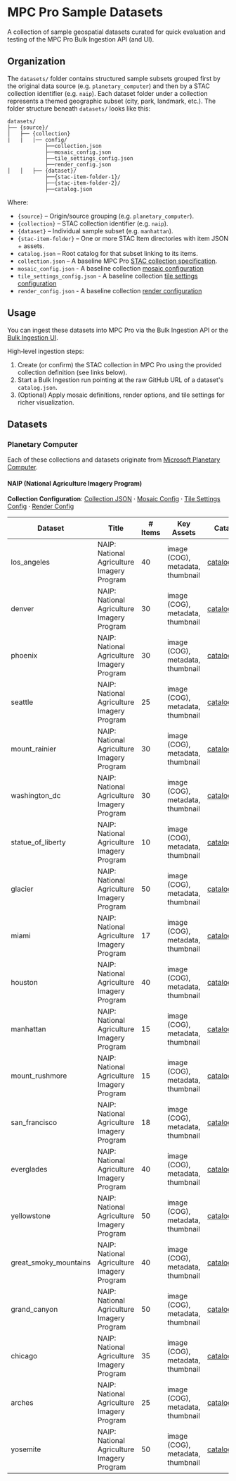 # MPC Pro Sample Datasets
A collection of sample geospatial datasets curated for quick evaluation and testing of the MPC Pro Bulk Ingestion API (and UI). 

## Organization
The `datasets/` folder contains structured sample subsets grouped first by the original data source (e.g. `planetary_computer`) and then by a STAC collection identifier (e.g. `naip`). Each dataset folder under a collection represents a themed geographic subset (city, park, landmark, etc.). The folder structure beneath `datasets/` looks like this:

```
datasets/
├── {source}/
│   ├── {collection}
|   |   |── config/
            ├──collection.json
            ├──mosaic_config.json
            ├──tile_settings_config.json
            ├──render_config.json
│   │   ├── {dataset}/
            ├──{stac-item-folder-1}/
            ├──{stac-item-folder-2}/
            ├──catalog.json
```
Where:
* `{source}` – Origin/source grouping (e.g. `planetary_computer`).
* `{collection}` – STAC collection identifier (e.g. `naip`).
* `{dataset}` – Individual sample subset (e.g. `manhattan`).
* `{stac-item-folder}` – One or more STAC Item directories with item JSON + assets.
* `catalog.json` – Root catalog for that subset linking to its items.
* `collection.json` – A baseline MPC Pro [STAC collection specification](https://learn.microsoft.com/azure/planetary-computer/create-collection-web-interface).
* `mosaic_config.json` - A baseline collection [mosaic configuration](https://learn.microsoft.com/azure/planetary-computer/mosaic-configurations-for-collections)
* `tile_settings_config.json` - A baseline collection [tile settings configuration](https://learn.microsoft.com/azure/planetary-computer/tile-settings)
* `render_config.json` - A baseline collection [render configuration](https://learn.microsoft.com/en-us/azure/planetary-computer/render-configuration)

## Usage
You can ingest these datasets into MPC Pro via the Bulk Ingestion API or the [Bulk Ingestion UI](https://learn.microsoft.com/azure/planetary-computer/ingest-via-web-interface).

High‑level ingestion steps:
1. Create (or confirm) the STAC collection in MPC Pro using the provided collection definition (see links below).
2. Start a Bulk Ingestion run pointing at the raw GitHub URL of a dataset's `catalog.json`.
3. (Optional) Apply mosaic definitions, render options, and tile settings for richer visualization.

## Datasets

### Planetary Computer
Each of these collections and datasets originate from [Microsoft Planetary Computer](https://planetarycomputer.microsoft.com/).

#### NAIP (National Agriculture Imagery Program)

**Collection Configuration**: [Collection JSON](/datasets/planetary_computer/naip/config/naip_collection.json) · [Mosaic Config](/datasets/planetary_computer/naip/config/naip_mosaic_configuration.json) · [Tile Settings Config]() · [Render Config](/datasets/planetary_computer/naip/config/render_config.json)

| Dataset | Title | # Items | Key Assets | Catalog |
|---------|-------|---------|------------|---------|
| los_angeles | NAIP: National Agriculture Imagery Program | 40 | image (COG), metadata, thumbnail | [catalog.json](https://raw.githubusercontent.com/aloverro/mpcpro-sample-datasets/expand-naip-datasets/datasets/planetary_computer/naip/los_angeles/catalog.json) |
| denver | NAIP: National Agriculture Imagery Program | 30 | image (COG), metadata, thumbnail | [catalog.json](https://raw.githubusercontent.com/aloverro/mpcpro-sample-datasets/expand-naip-datasets/datasets/planetary_computer/naip/denver/catalog.json) |
| phoenix | NAIP: National Agriculture Imagery Program | 30 | image (COG), metadata, thumbnail | [catalog.json](https://raw.githubusercontent.com/aloverro/mpcpro-sample-datasets/expand-naip-datasets/datasets/planetary_computer/naip/phoenix/catalog.json) |
| seattle | NAIP: National Agriculture Imagery Program | 25 | image (COG), metadata, thumbnail | [catalog.json](https://raw.githubusercontent.com/aloverro/mpcpro-sample-datasets/expand-naip-datasets/datasets/planetary_computer/naip/seattle/catalog.json) |
| mount_rainier | NAIP: National Agriculture Imagery Program | 30 | image (COG), metadata, thumbnail | [catalog.json](https://raw.githubusercontent.com/aloverro/mpcpro-sample-datasets/expand-naip-datasets/datasets/planetary_computer/naip/mount_rainier/catalog.json) |
| washington_dc | NAIP: National Agriculture Imagery Program | 30 | image (COG), metadata, thumbnail | [catalog.json](https://raw.githubusercontent.com/aloverro/mpcpro-sample-datasets/expand-naip-datasets/datasets/planetary_computer/naip/washington_dc/catalog.json) |
| statue_of_liberty | NAIP: National Agriculture Imagery Program | 10 | image (COG), metadata, thumbnail | [catalog.json](https://raw.githubusercontent.com/aloverro/mpcpro-sample-datasets/expand-naip-datasets/datasets/planetary_computer/naip/statue_of_liberty/catalog.json) |
| glacier | NAIP: National Agriculture Imagery Program | 50 | image (COG), metadata, thumbnail | [catalog.json](https://raw.githubusercontent.com/aloverro/mpcpro-sample-datasets/expand-naip-datasets/datasets/planetary_computer/naip/glacier/catalog.json) |
| miami | NAIP: National Agriculture Imagery Program | 17 | image (COG), metadata, thumbnail | [catalog.json](https://raw.githubusercontent.com/aloverro/mpcpro-sample-datasets/expand-naip-datasets/datasets/planetary_computer/naip/miami/catalog.json) |
| houston | NAIP: National Agriculture Imagery Program | 40 | image (COG), metadata, thumbnail | [catalog.json](https://raw.githubusercontent.com/aloverro/mpcpro-sample-datasets/expand-naip-datasets/datasets/planetary_computer/naip/houston/catalog.json) |
| manhattan | NAIP: National Agriculture Imagery Program | 15 | image (COG), metadata, thumbnail | [catalog.json](https://raw.githubusercontent.com/aloverro/mpcpro-sample-datasets/expand-naip-datasets/datasets/planetary_computer/naip/manhattan/catalog.json) |
| mount_rushmore | NAIP: National Agriculture Imagery Program | 15 | image (COG), metadata, thumbnail | [catalog.json](https://raw.githubusercontent.com/aloverro/mpcpro-sample-datasets/expand-naip-datasets/datasets/planetary_computer/naip/mount_rushmore/catalog.json) |
| san_francisco | NAIP: National Agriculture Imagery Program | 18 | image (COG), metadata, thumbnail | [catalog.json](https://raw.githubusercontent.com/aloverro/mpcpro-sample-datasets/expand-naip-datasets/datasets/planetary_computer/naip/san_francisco/catalog.json) |
| everglades | NAIP: National Agriculture Imagery Program | 40 | image (COG), metadata, thumbnail | [catalog.json](https://raw.githubusercontent.com/aloverro/mpcpro-sample-datasets/expand-naip-datasets/datasets/planetary_computer/naip/everglades/catalog.json) |
| yellowstone | NAIP: National Agriculture Imagery Program | 50 | image (COG), metadata, thumbnail | [catalog.json](https://raw.githubusercontent.com/aloverro/mpcpro-sample-datasets/expand-naip-datasets/datasets/planetary_computer/naip/yellowstone/catalog.json) |
| great_smoky_mountains | NAIP: National Agriculture Imagery Program | 40 | image (COG), metadata, thumbnail | [catalog.json](https://raw.githubusercontent.com/aloverro/mpcpro-sample-datasets/expand-naip-datasets/datasets/planetary_computer/naip/great_smoky_mountains/catalog.json) |
| grand_canyon | NAIP: National Agriculture Imagery Program | 50 | image (COG), metadata, thumbnail | [catalog.json](https://raw.githubusercontent.com/aloverro/mpcpro-sample-datasets/expand-naip-datasets/datasets/planetary_computer/naip/grand_canyon/catalog.json) |
| chicago | NAIP: National Agriculture Imagery Program | 35 | image (COG), metadata, thumbnail | [catalog.json](https://raw.githubusercontent.com/aloverro/mpcpro-sample-datasets/expand-naip-datasets/datasets/planetary_computer/naip/chicago/catalog.json) |
| arches | NAIP: National Agriculture Imagery Program | 25 | image (COG), metadata, thumbnail | [catalog.json](https://raw.githubusercontent.com/aloverro/mpcpro-sample-datasets/expand-naip-datasets/datasets/planetary_computer/naip/arches/catalog.json) |
| yosemite | NAIP: National Agriculture Imagery Program | 50 | image (COG), metadata, thumbnail | [catalog.json](https://raw.githubusercontent.com/aloverro/mpcpro-sample-datasets/expand-naip-datasets/datasets/planetary_computer/naip/yosemite/catalog.json) |

